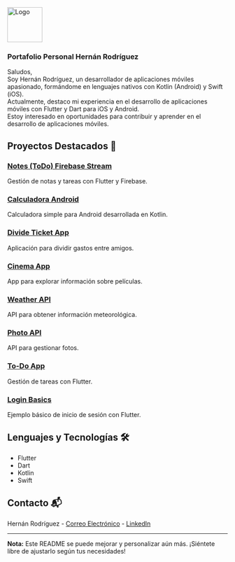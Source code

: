 <!-- Logo y Título del Proyecto -->
<div align="left">
  <a href="https://github.com/HerniRG/portafolio-personal">
    <img src="https://live.staticflickr.com/65535/53471788406_e8a54ccd4f_o.png" alt="Logo" width="80" height="80">
  </a>

  <h3 align="left">Portafolio Personal Hernán Rodríguez</h3>

  <p align="left">
    Saludos,
    <br />
    Soy Hernán Rodríguez, un desarrollador de aplicaciones móviles apasionado, formándome en lenguajes nativos con Kotlin (Android) y Swift (iOS).
    <br />
    Actualmente, destaco mi experiencia en el desarrollo de aplicaciones móviles con Flutter y Dart para iOS y Android.
    <br />
    Estoy interesado en oportunidades para contribuir y aprender en el desarrollo de aplicaciones móviles.
  </p>
</div>

<!-- Enlaces a Repositorios -->
## Proyectos Destacados 🚀

### [Notes (ToDo) Firebase Stream](https://github.com/HerniRG/notes_-todo_firebase_stream)
Gestión de notas y tareas con Flutter y Firebase.

### [Calculadora Android](https://github.com/HerniRG/calculadora-Android)
Calculadora simple para Android desarrollada en Kotlin.

### [Divide Ticket App](https://github.com/HerniRG/Divide-Ticket-App)
Aplicación para dividir gastos entre amigos.

### [Cinema App](https://github.com/HerniRG/cinema)
App para explorar información sobre películas.

### [Weather API](https://github.com/HerniRG/weather_api)
API para obtener información meteorológica.

### [Photo API](https://github.com/HerniRG/photo_api)
API para gestionar fotos.

### [To-Do App](https://github.com/HerniRG/to_do_app)
Gestión de tareas con Flutter.

### [Login Basics](https://github.com/HerniRG/login-basics)
Ejemplo básico de inicio de sesión con Flutter.

## Lenguajes y Tecnologías 🛠️

- Flutter
- Dart
- Kotlin
- Swift

## Contacto 📬

Hernán Rodríguez - [Correo Electrónico](mailto:hernanrg85@gmail.com) - [LinkedIn](https://www.linkedin.com/in/hern%C3%A1n-rodr%C3%ADguez-garnica/)

---

**Nota:** Este README se puede mejorar y personalizar aún más. ¡Siéntete libre de ajustarlo según tus necesidades!
